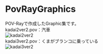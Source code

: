 # PovRayGraphics
POV-Rayで作成したGraphic集です。<br>
kadai2ver2.pov：汽車<br>
![kadai2ver2](https://user-images.githubusercontent.com/95006366/147346880-a8e0324d-08fc-4b66-bb8b-b9b5e8dbb72d.png)<br>
kadai3ver2.pov：くまがブランコに乗っている<br>
![kadai3ver2](https://user-images.githubusercontent.com/95006366/147346905-618a4d7b-91a5-4b1a-b6da-67b13f90e4d9.png)
